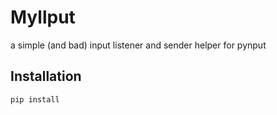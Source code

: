 # Myllput

a simple (and bad) input listener and sender helper for pynput

## Installation
```bash
pip install 
```